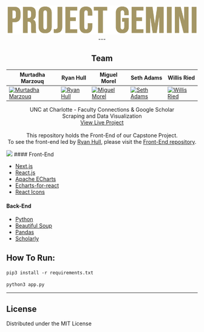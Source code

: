 <!-- PROJECT LOGO -->
<br />
<div align="center">
  <a href="https://capstone-front-end-lime.vercel.app/">
    <img src="https://raw.githubusercontent.com/HullRyan/CapstoneFrontEnd/main/public/logos/logo.png" alt="Logo">
  </a>---

## Team
<table center>
  <thead allign=center>
    <tr >
      <th >Murtadha Marzouq</th>
      <th align=center>Ryan Hull</th>
      <th>Miguel Morel</th>
      <th>Seth Adams</th>
      <th><a>Willis Ried</a></th>
    </tr>
  </thead>
  <tbody >
    <tr>
      <td>
        <a href="">
          <img src="https://capstone-front-end-lime.vercel.app/_next/image?url=%2FTeamPhotos%2FMurtadha_Marzouq.png&w=384&q=75"  alt="Murtadha Marzouq" />
        </a>
      </td>
      <td>
        <a href="">
          <img src="https://capstone-front-end-lime.vercel.app/_next/image?url=%2FTeamPhotos%2FRyan_Hull.jpeg&w=384&q=75" alt="Ryan Hull" />
        </a>
      </td>
      <td>
        <a href="">
          <img src="https://capstone-front-end-lime.vercel.app/_next/image?url=%2FTeamPhotos%2Fmiguel.png&w=384&q=75" alt="Miguel Morel" />
        </a>
      </td>
      <td>
        <a href="">
          <img src="https://capstone-front-end-lime.vercel.app/_next/image?url=%2FTeamPhotos%2Fseth_adams.jpg&w=384&q=75" alt="Seth Adams" />
        </a>
      </td>
      <td>
        <a href="">
          <img src="https://capstone-front-end-lime.vercel.app/_next/image?url=%2FTeamPhotos%2Fwillis.jpg&w=384&q=75" alt="Willis Ried" />
        </a>
      </td>
    </tr>



  </tbody>
</table>


</p>


  <p align="center">
    UNC at Charlotte - Faculty Connections & Google Scholar
    <br/>
    Scraping and Data Visualization
    <br />
    <a href="https://capstone-front-end-lime.vercel.app/">View Live Project</a>
    <br />
    <br />
    This repository holds the Front-End of our Capstone Project.
    <br />
To see the front-end led by <a href="https://github.com/HullRyan/">Ryan Hull</a>,
please visit the <a href="https://github.com/HullRyan/CapstoneFrontEnd">Front-End repository</a>.
  </p>
</div>
<!-- END OF PROJECT LOGO -->
<img src="https://github.com/MurtadhaM/ITSC-4155/blob/main/Gemini.gif?raw=true">
#### Front-End

- [Next.js](https://nextjs.org/)
- [React.js](https://reactjs.org/)
- [Apache ECharts](https://echarts.apache.org/en/index.html/)
- [Echarts-for-react](https://www.npmjs.com/package/echarts-for-react/)
- [React Icons](https://react-icons.github.io/react-icons/)

#### Back-End

- [Python](https://www.python.org/)
- [Beautiful Soup](https://beautiful-soup-4.readthedocs.io/en/latest/)
- [Pandas](https://pandas.pydata.org/)
- [Scholarly](https://scholarly.readthedocs.io/en/stable/quickstart.html)

## How To Run:

`pip3 install -r requirements.txt`

`python3 app.py`

---

## License

Distributed under the MIT License

